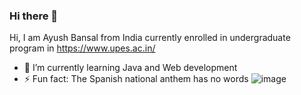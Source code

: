 ### Hi there 👋
Hi, I am Ayush Bansal from India currently enrolled in undergraduate program in https://www.upes.ac.in/

- 🌱 I’m currently learning Java and Web development
- ⚡ Fun fact: The Spanish national anthem has no words
![image](https://github.com/saadeghi/saadeghi/blob/master/dino.gif)

<!--
**ayush0418/ayush0418** is a ✨ _special_ ✨ repository because its `README.md` (this file) appears on your GitHub profile.

Here are some ideas to get you started:

- 🔭 I’m currently working on ...
- 🌱 I’m currently learning Java and Web development
- 👯 I’m looking to collaborate on ...
- 🤔 I’m looking for help with ...
- 💬 Ask me about ...
- 📫 How to reach me: ...
- 😄 Pronouns: ...
- ⚡ Fun fact: The Spanish national anthem has no words
-->
